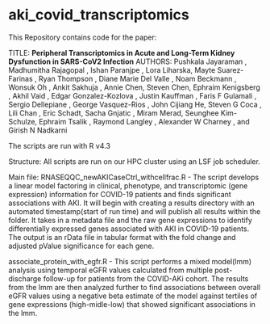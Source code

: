 # aki_covid_transcriptomics
This Repository contains code for the paper:

TITLE: **Peripheral Transcriptomics in Acute and Long-Term Kidney Dysfunction in SARS-CoV2 Infection**
AUTHORS: Pushkala Jayaraman , Madhumitha Rajagopal , Ishan Paranjpe , Lora Liharska, Mayte Suarez-Farinas , Ryan Thompson , Diane Marie Del Valle , Noam Beckmann , Wonsuk Oh , Ankit Sakhuja , Annie Chen, Steven Chen, Ephraim Kenigsberg , Akhil Vaid , Edgar Gonzalez-Kozlova , Justin Kauffman , Faris F Gulamali , Sergio Dellepiane , George Vasquez-Rios , John Cijiang He, Steven G Coca , Lili Chan , Eric Schadt, Sacha Gnjatic , Miram Merad, Seunghee Kim-Schulze, Ephraim Tsalik , Raymond Langley , Alexander W Charney , and Girish N Nadkarni 

The scripts are run with R v4.3

Structure:
All scripts are run on our HPC cluster using an LSF job scheduler. 

Main file:
RNASEQQC_newAKICaseCtrl_withcellfrac.R - The script develops a linear model factoring in clinical,  phenotype, and transcriptomic (gene expression) information for COVID-19 patients and finds significant associations with AKI. 
It will begin with creating a results directory with an automated timestamp(start of run time) and will publish all results within the folder. 
It takes in a metadata file and the raw gene expressions to identify differentially expressed genes associated with AKI in COVID-19 patients. 
The output is an rData file in tabular format with the fold change and adjusted pValue significance for each gene. 

associate_protein_with_egfr.R - This script performs a mixed model(lmm) analysis using temporal eGFR values calculated from multiple post-discharge follow-up for patients from the COVID-AKi cohort. The results from the lmm are then analyzed further to find associations between overall eGFR values using a negative beta estimate of the model against tertiles of gene expressions (high-midle-low) that showed significant associations in the lmm.  
